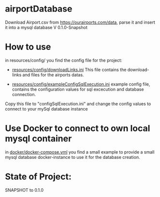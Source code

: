 # airportDatabase
Download Airport.csv from https://ourairports.com/data, parse it and insert it into a mysql database
V 0.1.0-Snapshot

# How to use

in resources/config/ you find the config file for the project:

- [resources/config/downloadLinks.ini](resources/config/downloadLinks.ini)
  This file contains the download-links and files for the airports datas. 

- [resources/config/exampleConfigSqlExecution.ini](resources/config/exampleConfigSqlExecution.ini)
  example config file, contains the configuration values for sql excecution and database connection. 
  
Copy this file to "configSqlExecution.ini" and change the config values to connect to your mySql database instance

# Use Docker to connect to own local mysql container
in [docker/docker-compose.yml](docker/docker-compose.yml) you find a small example to provide a small mysql database docker-instance to use it for the database creation.



# State of Project:
SNAPSHOT to 0.1.0
